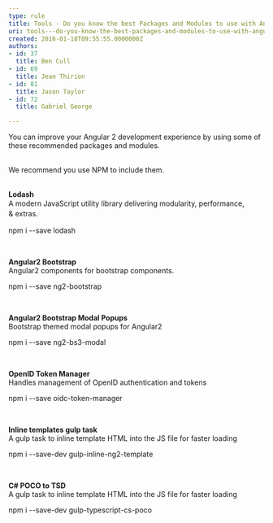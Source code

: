 ```yaml
---
type: rule
title: Tools - Do you know the best Packages and Modules to use with Angular?
uri: tools---do-you-know-the-best-packages-and-modules-to-use-with-angular
created: 2016-01-18T09:55:55.0000000Z
authors:
- id: 37
  title: Ben Cull
- id: 69
  title: Jean Thirion
- id: 81
  title: Jason Taylor
- id: 72
  title: Gabriel George

---
```




<span class='intro'> You can improve your Angular 2 development experience by using some of these recommended packages and modules.<div><br>We recommend you use NPM to include them.</div><div><br></div> </span>

<p><strong>​Lodash</strong><br><span style="line-height&#58;20px;">A modern JavaScript utility library delivering&#160;modularity, performance, &amp;&#160;ex</span><span style="line-height&#58;20px;">t</span><span style="line-height&#58;20px;">ras.</span><span style="line-height&#58;20px;">​<br></span></p><p class="ssw15-rteElement-CodeArea">npm i --save lodash​</p><p>&#160;</p><p><strong>Angular2 Bootstrap</strong><br> Angular2 components for bootstrap components. </p><p class="ssw15-rteElement-CodeArea">npm i --save ng​​2-bootstrap </p><p>&#160;</p><p><strong>Angular2 Bootstrap Modal Popups</strong><br> Bootstrap themed modal popups for Angular2</p><p class="ssw15-rteElement-CodeArea">npm i --save ng​​2-bs3-modal </p><p>&#160;</p><p><strong>OpenID Token Manager</strong><br> Handles management of OpenID authentication and tokens</p><p class="ssw15-rteElement-CodeArea">npm i --save oidc-token-mana​​ger </p><p>&#160;</p><p><strong>Inline templates gulp task</strong><br> A gulp task to inline template HTML into the JS file for faster loading</p><p class="ssw15-rteElement-CodeArea">npm i --save-dev gulp-inline-ng2-tem​​plate </p><p>&#160;</p><p><strong>C# POCO to TSD</strong><br> A gulp task to inline template HTML into the JS file for faster loading</p><p class="ssw15-rteElement-CodeArea">npm i --save-de​​​v gulp-typescript-cs-poco </p><p>​&#160;​</p>


